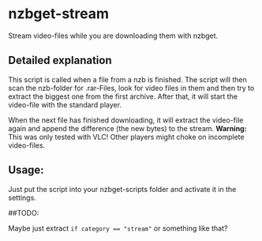 # nzbget-stream

Stream video-files while you are downloading them with nzbget.

## Detailed explanation

This script is called when a file from a nzb is finished. The script will then scan the nzb-folder for .rar-Files, look for video files in them and then try to extract the biggest one from the first archive. After that, it will start the video-file with the standard player.

When the next file has finished downloading, it will extract the video-file again and append the difference (the new bytes) to the stream. **Warning:** This was only tested with VLC! Other players might choke on incomplete video-files.

## Usage:

Just put the script into your nzbget-scripts folder and activate it in the settings.

##TODO:

Maybe just extract `if category == "stream"` or something like that?